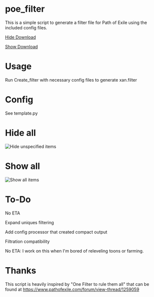 # poe_filter

This is a simple script to generate a filter file for Path of Exile using the included config files.

[Hide Download](xan.hide.filter?raw=true)

[Show Download](xan.show.filter?raw=true)

Usage
=====
Run Create_filter with necessary config files to generate xan.filter

Config
======
See template.py

Hide all
========
![Hide unspecified items](images/hide.png?raw=true "Hide")

Show all
========
![Show all items](images/show.png?raw=true "Show")


To-Do
=====
No ETA

Expand uniques filtering

Add config processor that created compact output

Filtration compatibility

No ETA: I work on this when I'm bored of releveling toons or farming.

Thanks
======
This script is heavily inspired by "One Filter to rule them all" that can be found at https://www.pathofexile.com/forum/view-thread/1259059
